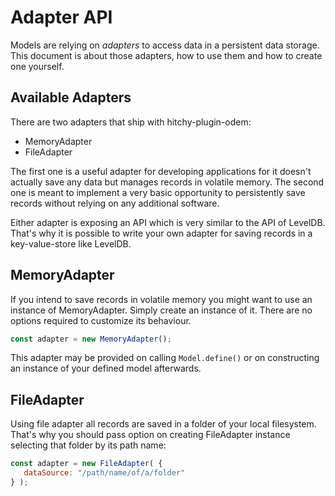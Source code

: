 # Adapter API

Models are relying on _adapters_ to access data in a persistent data storage. This document is about those adapters, how to use them and how to create one yourself.

## Available Adapters

There are two adapters that ship with hitchy-plugin-odem:

* MemoryAdapter
* FileAdapter

The first one is a useful adapter for developing applications for it doesn't actually save any data but manages records in volatile memory. The second one is meant to implement a very basic opportunity to persistently save records without relying on any additional software.

Either adapter is exposing an API which is very similar to the API of LevelDB. That's why it is possible to write your own adapter for saving records in a key-value-store like LevelDB.

## MemoryAdapter

If you intend to save records in volatile memory you might want to use an instance of MemoryAdapter. Simply create an instance of it. There are no options required to customize its behaviour.
 
 ```javascript
const adapter = new MemoryAdapter();
```

This adapter may be provided on calling `Model.define()` or on constructing an instance of your defined model afterwards.

## FileAdapter

Using file adapter all records are saved in a folder of your local filesystem. That's why you should pass option on creating FileAdapter instance selecting that folder by its path name:
 
 ```javascript
const adapter = new FileAdapter( {
    dataSource: "/path/name/of/a/folder"
} );
```


